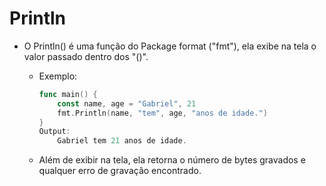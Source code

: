 # Println

- O Println() é uma função do Package format ("fmt"), ela exibe na tela o valor passado dentro dos "()".

  - Exemplo:

    ```GO
    func main() {
    	const name, age = "Gabriel", 21
    	fmt.Println(name, "tem", age, "anos de idade.")
    }
    Output:
    	Gabriel tem 21 anos de idade.
    ```

  - Além de exibir na tela, ela retorna o número de bytes gravados e qualquer erro de gravação encontrado.